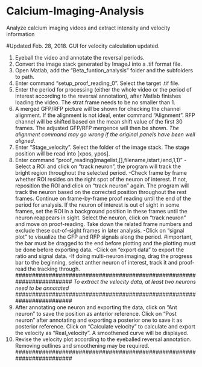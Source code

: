 # Calcium-Imaging-Analysis
Analyze calcium imaging videos and extract intensity and velocity information

#Updated Feb. 28, 2018. GUI for velocity calculation updated.
1.	Eyeball the video and annotate the reversal periods.
2.	Convert the image stack generated by ImageJ into a .tif format file.
3.	Open Matlab, add the “Beta_funtion_analysis” folder and the subfolders to path.
4.	Enter command “setup_proof_reading_0”. Select the target .tif file.
5.	Enter the period for processing (either the whole video or the period of interest according to the reversal annotation), after Matlab finishes loading the video. The strat frame needs to be no smaller than 1.
6.	A merged GFP/RFP picture will be shown for checking the channel alignment. If the alignment is not ideal, enter command “Alignment”. RFP channel will be shifted based on the mean shift value of the first 30 frames. The adjusted GFP/RFP mergence will then be shown. 
*The alignment command may go wrong if the original panels have been well aligned.* 
7.	Enter “Stage_velocity”. Select the folder of the image stack. The stage position will be read into [xpos, ypos]. 
8.	Enter command “proof_reading(imagelist,[],filename,istart,iend,1,1)”
-Select a ROI and click on “track neuron”, the program will track the bright region throughout the selected period.
-Check frame by frame whether ROI resides on the right spot of the neuron of interest. If not, reposition the ROI and click on “track neuron” again. The program will track the neuron based on the corrected position throughout the rest frames. Continue on frame-by-frame proof reading until the end of the period for analysis. If the neuron of interest is out of sight in some frames, set the ROI in a background position in these frames until the neuron reappears in sight. Select the neuron, click on “track neuron” and move on proof-reading. Take down the related frame numbers and exclude these out-of-sight frames in later analysis.
-Click on “signal plot” to visualize the GFP and RFP signals along the period. #important, the bar must be dragged to the end before plotting and the plotting must be done before exporting data.
-Click on “export data” to export the ratio and signal data.
-If doing multi-neuron imaging, drag the progress bar to the beginning, select anther neuron of interest, track it and proof-read the tracking through.
#######################################################################
*To extract the velocity data, at least two neurons need to be annotated*
#######################################################################
9.	After annotating one neuron and exporting the data, click on “Ant neuron” to save the position as anterior reference. Click on “Post neuron” after annotating and exporting a posterior one to save it as posterior reference. Click on “Calculate velocity” to calculate and export the velocity as “Real_velocity”. A smoothened curve will be displayed. 
10.	Revise the velocity plot according to the eyeballed reversal annotation. Removing outlines and smoothening may be required.
#######################################################################
